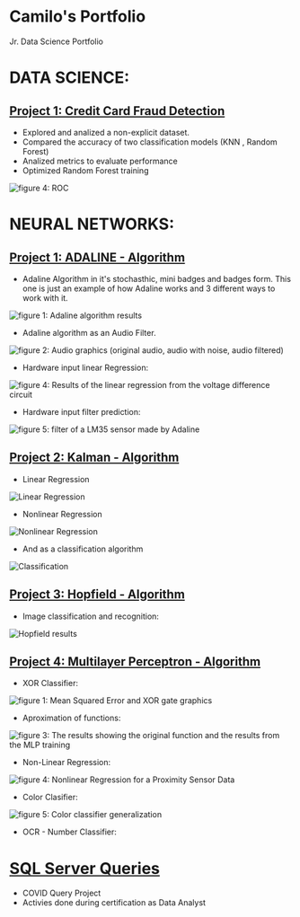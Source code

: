 # Camilo's Portfolio
Jr. Data Science Portfolio

# DATA SCIENCE:
## [Project 1: Credit Card Fraud Detection](https://github.com/Camiloalejan/CreditCardFraudDetection_DataScienceProject)
- Explored and analized a non-explicit dataset.
- Compared the accuracy of two classification models (KNN , Random Forest)
- Analized metrics to evaluate performance
- Optimized Random Forest training

![_figure 4: ROC_](https://github.com/Camiloalejan/CreditCardFraudDetection_DataScienceProject/blob/main/images/ROC.png)


# NEURAL NETWORKS:
## [Project 1: ADALINE - Algorithm](https://github.com/Camiloalejan/ADALINE-Algorithm-and-Practical-Examples)
- Adaline Algorithm in it's stochasthic, mini badges and badges form. This one is just an example of how Adaline works and 3 different ways to work with it.

![_figure 1: Adaline algorithm results_](https://github.com/Camiloalejan/ADALINE-Algorithm-and-Practical-Examples/blob/main/images/Adaline_results.png)

- Adaline algorithm as an Audio Filter.

![_figure 2: Audio graphics (original audio, audio with noise, audio filtered)_](https://github.com/Camiloalejan/ADALINE-Algorithm-and-Practical-Examples/blob/main/images/Adaline_Audio_Filter_results.png)

- Hardware input linear Regression:

![_figure 4: Results of the linear regression from the voltage difference circuit_](https://github.com/Camiloalejan/ADALINE-Algorithm-and-Practical-Examples/blob/main/images/Adaline_DV_results.png)

- Hardware input filter prediction:

![_figure 5: filter of a LM35 sensor made by Adaline_](https://github.com/Camiloalejan/ADALINE-Algorithm-and-Practical-Examples/blob/main/images/Adaline_LM35_results.png)

## [Project 2: Kalman - Algorithm](https://github.com/Camiloalejan/Kalman-Algorithm)
- Linear Regression

![Linear Regression](https://github.com/Camiloalejan/Kalman-Algorithm/blob/main/images/regLin.png)

- Nonlinear Regression

![Nonlinear Regression](https://github.com/Camiloalejan/Kalman-Algorithm/blob/main/images/regNoLin.png)

- And as a classification algorithm

![Classification](https://github.com/Camiloalejan/Kalman-Algorithm/blob/main/images/clasi.png)

## [Project 3: Hopfield - Algorithm](https://github.com/Camiloalejan/Hopfield-Algorithm)
- Image classification and recognition:

![Hopfield results](https://github.com/Camiloalejan/Hopfield-Algorithm/blob/main/images/Hopfield_results.png)


## [Project 4: Multilayer Perceptron - Algorithm](https://github.com/Camiloalejan/Multilayer-Perceptron-Practical-Examples-)
- XOR Classifier:

![_figure 1: Mean Squared Error and XOR gate graphics_](https://github.com/Camiloalejan/Multilayer-Perceptron-Practical-Examples-/blob/main/images/MLP_XOR_results.png)

- Aproximation of functions:

![_figure 3: The results showing the original function and the results from the MLP training_](https://github.com/Camiloalejan/Multilayer-Perceptron-Practical-Examples-/blob/main/images/MLP_Aproximation_of_Functions_results.png)

- Non-Linear Regression:

![_figure 4: Nonlinear Regression for a Proximity Sensor Data_](https://github.com/Camiloalejan/Multilayer-Perceptron-Practical-Examples-/blob/main/images/MLP_Proximity_Sensor_NLR_results.png)

- Color Clasifier:

![_figure 5: Color classifier generalization_](https://github.com/Camiloalejan/Multilayer-Perceptron-Practical-Examples-/blob/main/images/MLP_Colors_Classifier_generalization.png)

- OCR - Number Classifier:

# [SQL Server Queries](https://github.com/Camiloalejan/SQL-Portfolio)
- COVID Query Project
- Activies done during certification as Data Analyst
